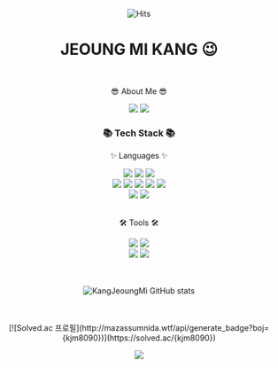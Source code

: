 <!--
**KangJeoungMi/KangJeoungMi** is a ✨ _special_ ✨ repository because its `README.md` (this file) appears on your GitHub profile.

Here are some ideas to get you started:

- 🔭 I’m currently working on ...
- 🌱 I’m currently learning ...
- 👯 I’m looking to collaborate on ...
- 🤔 I’m looking for help with ...
- 💬 Ask me about ...
- 📫 How to reach me: ...
- 😄 Pronouns: ...
- ⚡ Fun fact: ...

[![Top Langs](https://github-readme-stats.vercel.app/api/top-langs/?username=KangJeoungMi&show_icons=true&theme=solarized-light&layout=compact)](https://github.com/KangJeoungMi/github-readme-stats) 
-->
<div align=center>


![Hits](https://hits.seeyoufarm.com/api/count/incr/badge.svg?url=https%3A%2F%2Fgithub.com%2FKangJeoungMi&count_bg=%23FFDAC7&title_bg=%23FFADAD&icon=&icon_color=%23E7E7E7&title=hits&edge_flat=false)

 
<h1> JEOUNG MI KANG 😉</h1>


<div align=center>
	<br>
<p>😎 About Me 😎</p>
	<a href="mailto:kjm8090@naver.com"><img src="https://img.shields.io/badge/Gmail-d14836?style=flat&logo=Gmail&logoColor=white&link=kjm8090@naver.com"/></a>
 	<a href="https://lily0929.tistory.com"> <img src="https://img.shields.io/badge/Tistory-000000?style=flat&logo=Tistory&logoColor=white&link=[https://iieunji023.tistory.com/](https://lily0929.tistory.com/4)"> </a>
  <br>
   
 <h3>📚 Tech Stack 📚</h3> 
	<p>✨ Languages ✨</p>	
	<img src="https://img.shields.io/badge/Java-007396?style=flat&logo=Conda-Forge&logoColor=white" />
	<img src="https://img.shields.io/badge/Python-3776AB?style=flat&logo=Python&logoColor=white" />
 	<img src="https://img.shields.io/badge/spring boot-6DB33F?style=flat&logo=springboot&logoColor=white">
	<br>
 	 <img src="https://img.shields.io/badge/HTML5-E34F26?style=flat&logo=HTML5&logoColor=white" />
	<img src="https://img.shields.io/badge/CSS3-1572B6?style=flat&logo=CSS3&logoColor=white" />
	<img src="https://img.shields.io/badge/javascript-F7DF1E?style=flat&logo=javascript&logoColor=black"> 
	<img src="https://img.shields.io/badge/jquery-0769AD?style=flat&logo=jquery&logoColor=white">
 	<img src="https://img.shields.io/badge/React-61DAFB?style=flat&logo=React&logoColor=black"/>
	<br>
	<img src="https://img.shields.io/badge/oracle-F80000?style=flat&logo=oracle&logoColor=white"> 
  <img src="https://img.shields.io/badge/mysql-4479A1?style=flate&logo=mysql&logoColor=white">
<br><br>
	<p>🛠 Tools 🛠</p>
	<img src="https://img.shields.io/badge/Visual%20Studio%20Code-007ACC?style=flat&logo=VisualStudioCode&logoColor=white" />
  <img src="https://img.shields.io/badge/Eclipse%20IDE-2C2255?style=flat&logo=EclipseIDE&logoColor=white" />
	<br>
	<img src="https://img.shields.io/badge/GitHub-181717?style=flat&logo=GitHub&logoColor=white" />
  <img src="https://img.shields.io/badge/Git-F05032?style=flat&logo=Git&logoColor=white" />

<br>
<br>
<br>


![KangJeoungMi GitHub stats](https://github-readme-stats.vercel.app/api?username=KangJeoungMi&show_icons=true&theme=solarized-light)

<br>
<br>
[![Solved.ac 프로필](http://mazassumnida.wtf/api/generate_badge?boj={kjm8090})](https://solved.ac/{kjm8090})

![](./profile-3d-contrib/profile-night-rainbow.svg)
